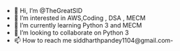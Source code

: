 - 👋 Hi, I’m @TheGreatSID
- 👀 I’m interested in AWS,Coding , DSA , MECM
- 🌱 I’m currently learning Python 3 and MECM
- 💞️ I’m looking to collaborate on Python 3
- 📫 How to reach me siddharthpandey1104@gmail.com-

<!---
TheGreatSID/TheGreatSID is a ✨ special ✨ repository because its `README.md` (this file) appears on your GitHub profile.
You can click the Preview link to take a look at your changes.
--->
